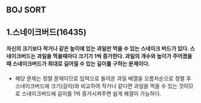 ## BOJ SORT

## 1.스네이크버드(16435) 
####  자신의 크기보다 작거나 같은 높이에 있는 과일만 먹을 수 있는 스네이크 버드가 있다. 스네이크버드는 과일을 먹을때마다 크기가 1씩 증가한다. 과일의 개수와 높이가 주어졌을 때 스네이크버드가 최대로 길어질 수 있는 길이를 구하는 문제이다.
- 해당 문제는 정렬 문제이므로 입력으로 들어온 과일 배열을 오름차순으로 정렬 후 스네이크버드에 크기(길이)와 비교하여 작거나 같다면 과일을 먹을 수 있는 것이므로 스네이크버드에 길이를 1씩 증가시켜주면 쉽게 해결이 가능하다.
